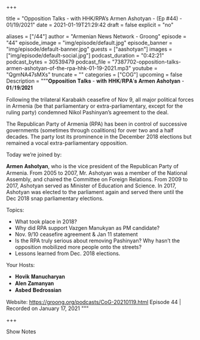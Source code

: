 
+++

title = "Opposition Talks - with HHK/RPA’s Armen Ashotyan - (Ep #44) - 01/19/2021"
date = 2021-01-19T21:29:42
draft = false
explicit = "no"

aliases = ["/44"]
author = "Armenian News Network - Groong"
episode = "44"
episode_image = "img/episode/default.jpg"
episode_banner = "img/episode/default-banner.jpg"
guests = ["aashotyan"]
images = ["img/episode/default-social.jpg"]
podcast_duration = "0:42:21"
podcast_bytes = 30539479
podcast_file = "7387702-opposition-talks-armen-ashotyan-of-the-rpa-hhk-01-19-2021.mp3"
youtube = "QgmNA47sMXs"
truncate = ""
categories = ["COG"]
upcoming = false
Description = """𝐎𝐩𝐩𝐨𝐬𝐢𝐭𝐢𝐨𝐧 𝐓𝐚𝐥𝐤𝐬 - 𝐰𝐢𝐭𝐡 𝐇𝐇𝐊/𝐑𝐏𝐀’𝐬 𝐀𝐫𝐦𝐞𝐧 𝐀𝐬𝐡𝐨𝐭𝐲𝐚𝐧 - 𝟎𝟏/𝟏𝟗/𝟐𝟎𝟐𝟏

Following the trilateral Karabakh ceasefire of Nov 9, all major political forces in Armenia (be that parliamentary or extra-parliamentary, except for the ruling party) condemned Nikol Pashinyan’s agreement to the deal.

The Republican Party of Armenia (RPA) has been in control of successive governments (sometimes through coalitions) for over two and a half decades. The party lost its prominence in the December 2018 elections but remained a vocal extra-parliamentary opposition.

Today we’re joined by:

𝐀𝐫𝐦𝐞𝐧 𝐀𝐬𝐡𝐨𝐭𝐲𝐚𝐧, who is the vice president of the Republican Party of Armenia. From 2005 to 2007, Mr. Ashotyan was a member of the National Assembly, and chaired the Committee on Foreign Relations. From 2009 to 2017, Ashotyan served as Minister of Education and Science. In 2017, Ashotyan was elected to the parliament again and served there until the Dec 2018 snap parliamentary elections.

Topics:
- What took place in 2018?
- Why did RPA support Vazgen Manukyan as PM candidate?
- Nov. 9/10 ceasefire agreement & Jan 11 statement
- Is the RPA truly serious about removing Pashinyan? Why hasn’t the opposition mobilized more people onto the streets?
- Lessons learned from Dec. 2018 elections.

Your Hosts:
- 𝐇𝐨𝐯𝐢𝐤 𝐌𝐚𝐧𝐮𝐜𝐡𝐚𝐫𝐲𝐚𝐧
- 𝐀𝐥𝐞𝐧 𝐙𝐚𝐦𝐚𝐧𝐲𝐚𝐧
- 𝐀𝐬𝐛𝐞𝐝 𝐁𝐞𝐝𝐫𝐨𝐬𝐬𝐢𝐚𝐧


Website: https://groong.org/podcasts/CoG-20210119.html
Episode 44 | Recorded on January 17, 2021
"""

+++

Show Notes

